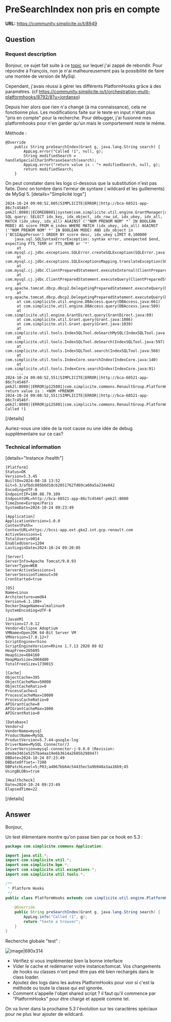 # PreSearchIndex non pris en compte

**URL:** https://community.simplicite.io/t/8949

## Question
### Request description

Bonjour, ce sujet fait suite à ce [topic](https://community.simplicite.io/t/indexcore-searchindex-avec-caracteres-speciaux/8735/21?u=jordanso) sur lequel j'ai zappé de rebondir. 
Pour répondre à François, non je n'ai malheureusement pas la possibilité de faire une montée de version de MySql.

Cependant, j'avais réussi à gérer les différents PlatformHooks grâce à des paramétres. (cf https://community.simplicite.io/t/orchestration-multi-platformhooks/8792/8?u=jordanso)

Depuis hier alors que rien n'a changé (à ma connaissance), cela ne fonctionne plus. Les modifications faite sur le texte en input n'était plus "pris en compte" pour la recherche.
Pour débugger, j'ai fusionné mes platformhooks pour n'en garder qu'un mais le comportement reste le même. 

Méthode :
```
@Override
	public String preSearchIndex(Grant g, java.lang.String search) {
		AppLog.error("Called !1", null, g);
		String modifiedSearch = handleSpecialCharInPhraseSearch(search);
		AppLog.error("return value is : "+ modifiedSearch, null, g);
		return modifiedSearch;
	}
```
On peut constater dans les logs ci-dessous que la substitution n'est pas faite. Donc on tombre dans l'erreur de syntaxe ( wildcard et les guillements) de MySql 5. 
[details="Simplicité logs"]
```text
2024-10-24 09:08:52,605|SIMPLICITE|ERROR||http://bca-68521-app-86c7c4546f-pmk2l:8080||ECOREDB001|system|com.simplicite.util.engine.GrantManager|query||Error SQL query: SELECT idx_key, idx_object, idx_row_id, idx_ukey, idx_all, MATCH (idx_ukey, idx_all) AGAINST ('"NOM PRENOM NOM" *' IN BOOLEAN MODE) AS score FROM m_index WHERE MATCH (idx_ukey, idx_all) AGAINST ('"NOM PRENOM NOM" *' IN BOOLEAN MODE) AND idx_object in ('BCSIAppPerson') ORDER BY score desc, idx_ukey LIMIT 0,100000
    java.sql.SQLSyntaxErrorException: syntax error, unexpected $end, expecting FTS_TERM or FTS_NUMB or '*'
     at com.mysql.cj.jdbc.exceptions.SQLError.createSQLException(SQLError.java:112)
     at com.mysql.cj.jdbc.exceptions.SQLExceptionsMapping.translateException(SQLExceptionsMapping.java:114)
     at com.mysql.cj.jdbc.ClientPreparedStatement.executeInternal(ClientPreparedStatement.java:987)
     at com.mysql.cj.jdbc.ClientPreparedStatement.executeQuery(ClientPreparedStatement.java:1055)
     at org.apache.tomcat.dbcp.dbcp2.DelegatingPreparedStatement.executeQuery(DelegatingPreparedStatement.java:123)
     at org.apache.tomcat.dbcp.dbcp2.DelegatingPreparedStatement.executeQuery(DelegatingPreparedStatement.java:123)
     at com.simplicite.util.engine.DBAccess.query(DBAccess.java:661)
     at com.simplicite.util.engine.DBAccess.query(DBAccess.java:509)
     at com.simplicite.util.engine.GrantDirect.query(GrantDirect.java:89)
     at com.simplicite.util.Grant.query(Grant.java:1086)
     at com.simplicite.util.Grant.query(Grant.java:1039)
     at com.simplicite.util.tools.IndexSQLTool.doSearchMySQL(IndexSQLTool.java:711)
     at com.simplicite.util.tools.IndexSQLTool.doSearch(IndexSQLTool.java:597)
     at com.simplicite.util.tools.IndexSQLTool.search(IndexSQLTool.java:568)
     at com.simplicite.util.tools.IndexCore.searchIndex(IndexCore.java:140)
     at com.simplicite.util.tools.IndexCore.searchIndex(IndexCore.java:91)
     ...
2024-10-24 09:08:52,551|SIMPLICITE|ERROR||http://bca-68521-app-86c7c4546f-pmk2l:8080||ERROR|p125801|com.simplicite.commons.RenaultGroup.PlatformHooks|preSearchIndex||Evénement: return value is : +NOM +PRENOM
2024-10-24 09:08:52,551|SIMPLICITE|ERROR||http://bca-68521-app-86c7c4546f-pmk2l:8080||ERROR|p125801|com.simplicite.commons.RenaultGroup.PlatformHooks|preSearchIndex||Evénement: Called !1
```
[/details]

Auriez-vous une idée de la root cause ou une idée de debug supplémentaire sur ce cas? 

### Technical information

[details="Instance /health"]
```text
[Platform]
Status=OK
Version=5.3.45
BuiltOn=2024-08-18 13:52
Git=5.3/afbdc085b6d18cb2051762fd69ca60a5a234e042
Encoding=UTF-8
EndpointIP=100.88.79.109
EndpointURL=http://bca-68521-app-86c7c4546f-pmk2l:8080
TimeZone=Europe/Paris
SystemDate=2024-10-24 09:23:49

[Application]
ApplicationVersion=1.0.0
ContextPath=
ContextURL=https://bcsi-app.ext.gke2.int.gcp.renault.com
ActiveSessions=1
TotalUsers=9014
EnabledUsers=1204
LastLoginDate=2024-10-24 09:20:05

[Server]
ServerInfo=Apache Tomcat/9.0.93
ServerType=WEB
ServerActiveSessions=1
ServerSessionTimeout=30
CronStarted=true

[OS]
Name=Linux
Architecture=amd64
Version=6.1.100+
DockerImageName=almalinux9
SystemEncoding=UTF-8

[JavaVM]
Version=17.0.12
Vendor=Eclipse Adoptium
VMName=OpenJDK 64-Bit Server VM
VMVersion=17.0.12+7
ScriptEngine=rhino
ScriptEngineVersion=Rhino 1.7.13 2020 09 02
HeapFree=265695
HeapSize=604160
HeapMaxSize=2068480
TotalFreeSize=1730015

[Cache]
ObjectCache=395
ObjectCacheMax=50000
ObjectCacheRatio=0
ProcessCache=1
ProcessCacheMax=10000
ProcessCacheRatio=0
APIGrantCache=0
APIGrantCacheMax=1000
APIGrantRatio=0

[Database]
Vendor=2
VendorName=mysql
ProductName=MySQL
ProductVersion=5.7.44-google-log
DriverName=MySQL Connector/J
DriverVersion=mysql-connector-j-9.0.0 (Revision: e0e8e3461e5257ba4aa19e6b3614a2685b298947)
DBDate=2024-10-24 07:23:49
DBDateOffset=-7200
DBPatchLevel=5;P03;a4067bb64c54435ec5a9b948a3aa16b9;45
UsingBLOBs=true

[Healthcheck]
Date=2024-10-24 09:23:49
ElapsedTime=22
```
[/details]

## Answer
Bonjour,

Un test élémentaire montre qu'on passe bien par ce hook en 5.3 :

```java
package com.simplicite.commons.Application;

import java.util.*;
import com.simplicite.util.*;
import com.simplicite.bpm.*;
import com.simplicite.util.exceptions.*;
import com.simplicite.util.tools.*;

/**
 * Platform Hooks
 */
public class PlatformHooks extends com.simplicite.util.engine.PlatformHooksInterface {
	
	@Override
	public String preSearchIndex(Grant g, java.lang.String search) {
		AppLog.info("Called !1", g);
		return "texte a trouver";
	}
}
```
Recherche globale "test" :

![image|690x314](upload://jUoxd5gSBx3gBlZEEjf3NxwaQjS.png)

- Vérifiez si vous implémentez bien la bonne interface
- Vider le cache et redémarrer votre instance/tomcat. Vos changements de hooks ou classes n'ont peut être pas été bien rechargés dans le class loader.
- Ajoutez des logs dans les autres PlatformHooks pour voir si c'est la méthode ou toute la classe qui est ignorée.
- Comment s'appelle l'objet shared script ? il faut qu'il commence par "PlatformHooks" pour être chargé et appelé comme tel.

On va livrer dans la prochaine 5.3 l'évolution sur les caractères spéciaux pour ne plus leur ajouter de wildcard.
